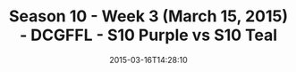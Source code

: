 ---
title: Season 10 - Week 3 (March 15, 2015) - DCGFFL - S10 Purple vs S10 Teal
teams-score:
- team: _teams/s10-purple.md
  score: 36
- team: _teams/s10-teal.md
  score: 13
mvp: Craig N. (Purple); Jarod T. (Teal)
game-ball: N/A
sportsperson: ''
season: 10
week: 0
date: '2015-03-16T14:28:10'
pageid: season-10-week-three-4437-vs-4446
---